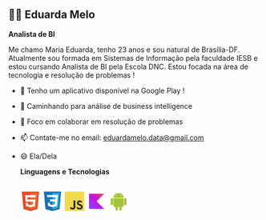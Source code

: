 ## 👩‍💻 Eduarda Melo 

**Analista de BI**

Me chamo Maria Eduarda, tenho 23 anos e sou natural de Brasília-DF. Atualmente sou formada em Sistemas de Informação pela faculdade IESB e estou cursando Analista de BI pela Escola DNC. Estou focada na área de tecnologia e resolução de problemas !

- 🔭 Tenho um aplicativo disponível na Google Play ! 
- 🌱 Caminhando para análise de business intelligence 
- 👯 Foco em colaborar em resolução de problemas
- 📫 Contate-me no email: eduardamelo.data@gmail.com
- 😄 Ela/Dela 
  <br>
  
  **Linguagens e Tecnologias**
  
  <div style="display: inline_block"><br>
  <img align="center" alt="HTML" height="40" width="40" 
       src="https://raw.githubusercontent.com/devicons/devicon/master/icons/html5/html5-original.svg">
  <img align="center" alt="CSS" height="40" width="40" 
       src="https://raw.githubusercontent.com/devicons/devicon/master/icons/css3/css3-original.svg">
  <img align="center" alt="JavaScript" height="40" width="40" 
       src="https://raw.githubusercontent.com/devicons/devicon/master/icons/javascript/javascript-original.svg">
  <img align="center" alt="Kotlin" height="40" width="40" 
       src="https://raw.githubusercontent.com/devicons/devicon/master/icons/kotlin/kotlin-original.svg">
  <img align="center" alt="Android" height="40" width="40" 
       src="https://raw.githubusercontent.com/devicons/devicon/master/icons/android/android-original.svg">
  </div>


